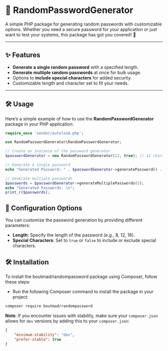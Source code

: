 # 🎉 RandomPasswordGenerator

A simple PHP package for generating random passwords with customizable options. Whether you need a secure password for your application or just want to test your systems, this package has got you covered! 🔐

---

## ✨ Features

- **Generate a single random password** with a specified length.
- **Generate multiple random passwords** at once for bulk usage.
- Options to **include special characters** for added security.
- Customizable length and character set to fit your needs.

---

## 🛠️ Usage

Here’s a simple example of how to use the **RandomPasswordGenerator** package in your PHP application:

```php
require_once 'vendor/autoload.php';

use RandomPasswordGenerator\RandomPasswordGenerator;

// Create an instance of the password generator
$passwordGenerator = new RandomPasswordGenerator(12, true); // 12 characters with special chars

// Generate a single password
echo "Generated Password: " . $passwordGenerator->generatePassword() . "\n";

// Generate multiple passwords
$passwords = $passwordGenerator->generateMultiplePasswords(5);
echo "Generated Passwords: \n";
print_r($passwords);
```

## 📝 Configuration Options

You can customize the password generation by providing different parameters:

- **Length**: Specify the length of the password (e.g., 8, 12, 16).
- **Special Characters**: Set to `true` or `false` to include or exclude special characters.

## 🛠️ Installation

To install the boutmad/randompassword package using Composer, follow these steps:

- Run the following Composer command to install the package in your project:

```bash
composer require boutmad/randompassword
```


**Note**: If you encounter issues with stability, make sure your `composer.json` allows for `dev` versions by adding this to your `composer.json`:

```json
{
    "minimum-stability": "dev",
    "prefer-stable": true
}
```
